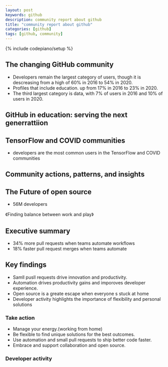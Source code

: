 ```yaml
---
layout: post
keywords: github 
description: community report about github
title: "community report about github"
categories: [github]
tags: [github, community]
---
```

{% include codepiano/setup %}

## The changing GitHub community

* Developers remain the largest category of users, though it is descreasing from a high of 60% in 2016 to 54% in 2020.
* Profiles that include education. up from 17% in 2016 to 23% in 2020.
* The third largest category is data, with 7% of users in 2016 and 10% of users in 2020.

## GitHub in education: serving the next generrattiion

## TensorFlow and COVID communities

* developers are the most common users in the TensorFlow and COVID communities

## Community actions, patterns, and insights

## The Future of open source

* 56M developers

《Finding balance between work and play》

## Executive summary

* 34% more pull requests when teams automate workflows
* 18% faster pull request merges when teams automate

## Key findings

* Samll pusll requests drive innovation and productivity.
* Automation drives productivity gains and imporoves developer experience.
* Open source is a greate escape when everyone s stuck at home
* Developer activity highlights the importance of flexibility and personal solutions

### Take action

* Manage your energy.(working from home)
* Be flexible to find unique solutions for the best outcomes.
* Use automation and small pull requests to ship better code faster.
* Embrace and support collaboration and open source.

### Developer activity
